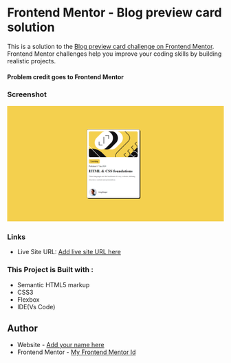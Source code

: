 # Frontend Mentor - Blog preview card solution

This is a solution to the [Blog preview card challenge on Frontend Mentor](https://www.frontendmentor.io/challenges/blog-preview-card-ckPaj01IcS). Frontend Mentor challenges help you improve your coding skills by building realistic projects. 

#### Problem credit goes to  Frontend Mentor 

### Screenshot

![Project SS](./assets/images/project1ss.png)

### Links

- Live Site URL: [Add live site URL here](https://your-live-site-url.com)


### This Project is Built with :

- Semantic HTML5 markup
- CSS3
- Flexbox
- IDE(Vs Code)

## Author

- Website - [Add your name here](https://www.your-site.com)
- Frontend Mentor - [My Frontend Mentor Id](https://www.frontendmentor.io/profile/apex-webdev)



